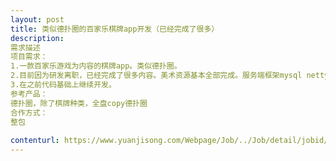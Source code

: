 ```yaml
---                
layout: post       
title: 类似德扑圈的百家乐棋牌app开发（已经完成了很多）           
description: 
需求描述
项目需求：1.一款百家乐游戏为内容的棋牌app。类似德扑圈。2.目前因为研发离职，已经完成了很多内容。美术资源基本全部完成。服务端框架mysql netty protobuf，基于cocos 15引擎。3.在之前代码基础上继续开发。参考产品：德扑圈，除了棋牌种类，全盘copy德扑圈合作方式：整包
     
contenturl: https://www.yuanjisong.com/Webpage/Job/../Job/detail/jobid/101482      
---                 
```

